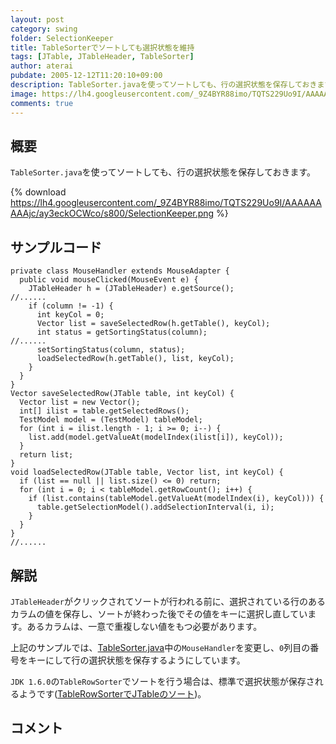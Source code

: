 ```yaml
---
layout: post
category: swing
folder: SelectionKeeper
title: TableSorterでソートしても選択状態を維持
tags: [JTable, JTableHeader, TableSorter]
author: aterai
pubdate: 2005-12-12T11:20:10+09:00
description: TableSorter.javaを使ってソートしても、行の選択状態を保存しておきます。
image: https://lh4.googleusercontent.com/_9Z4BYR88imo/TQTS229Uo9I/AAAAAAAAAjc/ay3eckOCWco/s800/SelectionKeeper.png
comments: true
---
```

## 概要
`TableSorter.java`を使ってソートしても、行の選択状態を保存しておきます。

{% download https://lh4.googleusercontent.com/_9Z4BYR88imo/TQTS229Uo9I/AAAAAAAAAjc/ay3eckOCWco/s800/SelectionKeeper.png %}

## サンプルコード
<pre class="prettyprint"><code>private class MouseHandler extends MouseAdapter {
  public void mouseClicked(MouseEvent e) {
    JTableHeader h = (JTableHeader) e.getSource();
//......
    if (column != -1) {
      int keyCol = 0;
      Vector list = saveSelectedRow(h.getTable(), keyCol);
      int status = getSortingStatus(column);
//......
      setSortingStatus(column, status);
      loadSelectedRow(h.getTable(), list, keyCol);
    }
  }
}
Vector saveSelectedRow(JTable table, int keyCol) {
  Vector list = new Vector();
  int[] ilist = table.getSelectedRows();
  TestModel model = (TestModel) tableModel;
  for (int i = ilist.length - 1; i &gt;= 0; i--) {
    list.add(model.getValueAt(modelIndex(ilist[i]), keyCol));
  }
  return list;
}
void loadSelectedRow(JTable table, Vector list, int keyCol) {
  if (list == null || list.size() &lt;= 0) return;
  for (int i = 0; i &lt; tableModel.getRowCount(); i++) {
    if (list.contains(tableModel.getValueAt(modelIndex(i), keyCol))) {
      table.getSelectionModel().addSelectionInterval(i, i);
    }
  }
}
//......
</code></pre>

## 解説
`JTableHeader`がクリックされてソートが行われる前に、選択されている行のあるカラムの値を保存し、ソートが終わった後でその値をキーに選択し直しています。あるカラムは、一意で重複しない値をもつ必要があります。

上記のサンプルでは、[TableSorter.java](https://docs.oracle.com/javase/tutorial/uiswing/examples/components/TableSorterDemoProject/src/components/TableSorter.java)中の`MouseHandler`を変更し、`0`列目の番号をキーにして行の選択状態を保存するようにしています。

`JDK 1.6.0`の`TableRowSorter`でソートを行う場合は、標準で選択状態が保存されるようです([TableRowSorterでJTableのソート](https://ateraimemo.com/Swing/TableRowSorter.html))。

## コメント
